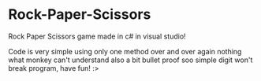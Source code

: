 # Rock-Paper-Scissors
Rock Paper Scissors game made in c# in visual studio!

Code is very simple using only one method over and over again nothing what monkey can't understand also a bit bullet proof soo simple digit won't break program, have fun! :>
